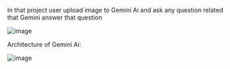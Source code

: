 In that project user upload image to Gemini Ai and ask any question related that Gemini answer that question 









![image](https://github.com/runtime-error786/Gemini-Picture-Analyzer/assets/123109871/4bb7fa7e-1a5b-4361-8933-5001ad4b8462)










Architecture of Gemini Ai:








![image](https://github.com/runtime-error786/Gemini-Picture-Analyzer/assets/123109871/1d84f44d-e48c-43ad-a7d8-99cf9b57b340)
